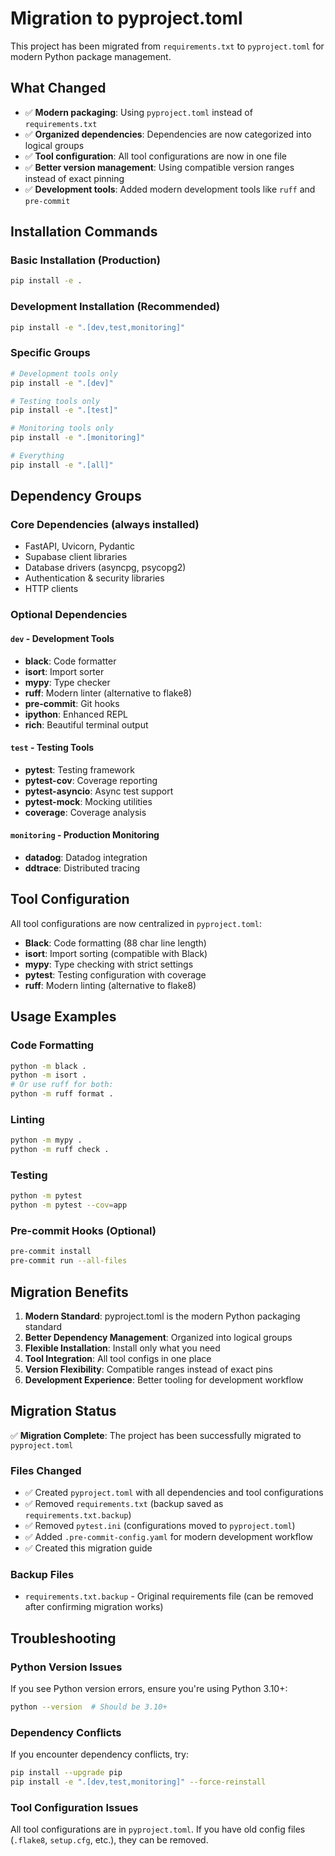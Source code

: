 # Migration to pyproject.toml

This project has been migrated from `requirements.txt` to `pyproject.toml` for modern Python package management.

## What Changed

- ✅ **Modern packaging**: Using `pyproject.toml` instead of `requirements.txt`
- ✅ **Organized dependencies**: Dependencies are now categorized into logical groups
- ✅ **Tool configuration**: All tool configurations are now in one file
- ✅ **Better version management**: Using compatible version ranges instead of exact pinning
- ✅ **Development tools**: Added modern development tools like `ruff` and `pre-commit`

## Installation Commands

### Basic Installation (Production)
```bash
pip install -e .
```

### Development Installation (Recommended)
```bash
pip install -e ".[dev,test,monitoring]"
```

### Specific Groups
```bash
# Development tools only
pip install -e ".[dev]"

# Testing tools only  
pip install -e ".[test]"

# Monitoring tools only
pip install -e ".[monitoring]"

# Everything
pip install -e ".[all]"
```

## Dependency Groups

### Core Dependencies (always installed)
- FastAPI, Uvicorn, Pydantic
- Supabase client libraries
- Database drivers (asyncpg, psycopg2)
- Authentication & security libraries
- HTTP clients

### Optional Dependencies

#### `dev` - Development Tools
- **black**: Code formatter
- **isort**: Import sorter  
- **mypy**: Type checker
- **ruff**: Modern linter (alternative to flake8)
- **pre-commit**: Git hooks
- **ipython**: Enhanced REPL
- **rich**: Beautiful terminal output

#### `test` - Testing Tools
- **pytest**: Testing framework
- **pytest-cov**: Coverage reporting
- **pytest-asyncio**: Async test support
- **pytest-mock**: Mocking utilities
- **coverage**: Coverage analysis

#### `monitoring` - Production Monitoring
- **datadog**: Datadog integration
- **ddtrace**: Distributed tracing

## Tool Configuration

All tool configurations are now centralized in `pyproject.toml`:

- **Black**: Code formatting (88 char line length)
- **isort**: Import sorting (compatible with Black)
- **mypy**: Type checking with strict settings
- **pytest**: Testing configuration with coverage
- **ruff**: Modern linting (alternative to flake8)

## Usage Examples

### Code Formatting
```bash
python -m black .
python -m isort .
# Or use ruff for both:
python -m ruff format .
```

### Linting
```bash
python -m mypy .
python -m ruff check .
```

### Testing
```bash
python -m pytest
python -m pytest --cov=app
```

### Pre-commit Hooks (Optional)
```bash
pre-commit install
pre-commit run --all-files
```

## Migration Benefits

1. **Modern Standard**: pyproject.toml is the modern Python packaging standard
2. **Better Dependency Management**: Organized into logical groups
3. **Flexible Installation**: Install only what you need
4. **Tool Integration**: All tool configs in one place
5. **Version Flexibility**: Compatible ranges instead of exact pins
6. **Development Experience**: Better tooling for development workflow

## Migration Status

✅ **Migration Complete**: The project has been successfully migrated to `pyproject.toml`

### Files Changed
- ✅ Created `pyproject.toml` with all dependencies and tool configurations
- ✅ Removed `requirements.txt` (backup saved as `requirements.txt.backup`)
- ✅ Removed `pytest.ini` (configurations moved to `pyproject.toml`)
- ✅ Added `.pre-commit-config.yaml` for modern development workflow
- ✅ Created this migration guide

### Backup Files
- `requirements.txt.backup` - Original requirements file (can be removed after confirming migration works)

## Troubleshooting

### Python Version Issues
If you see Python version errors, ensure you're using Python 3.10+:
```bash
python --version  # Should be 3.10+
```

### Dependency Conflicts
If you encounter dependency conflicts, try:
```bash
pip install --upgrade pip
pip install -e ".[dev,test,monitoring]" --force-reinstall
```

### Tool Configuration Issues
All tool configurations are in `pyproject.toml`. If you have old config files (`.flake8`, `setup.cfg`, etc.), they can be removed. 